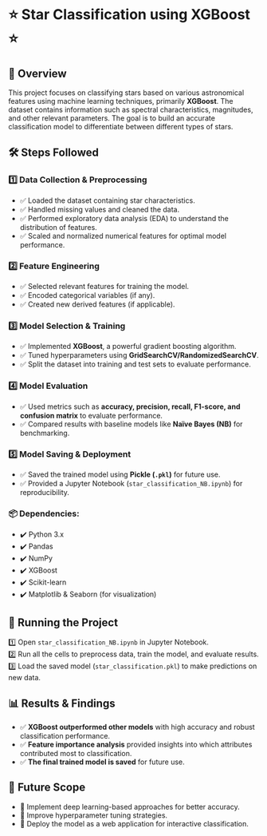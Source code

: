 # ⭐ Star Classification using XGBoost ⭐

## 📌 Overview  
This project focuses on classifying stars based on various astronomical features using machine learning techniques, primarily **XGBoost**. The dataset contains information such as spectral characteristics, magnitudes, and other relevant parameters. The goal is to build an accurate classification model to differentiate between different types of stars.


## 🛠️ Steps Followed  

### 1️⃣ Data Collection & Preprocessing  
- ✅ Loaded the dataset containing star characteristics.  
- ✅ Handled missing values and cleaned the data.  
- ✅ Performed exploratory data analysis (EDA) to understand the distribution of features.  
- ✅ Scaled and normalized numerical features for optimal model performance.  

### 2️⃣ Feature Engineering  
- ✅ Selected relevant features for training the model.  
- ✅ Encoded categorical variables (if any).  
- ✅ Created new derived features (if applicable).  

### 3️⃣ Model Selection & Training  
- ✅ Implemented **XGBoost**, a powerful gradient boosting algorithm.  
- ✅ Tuned hyperparameters using **GridSearchCV/RandomizedSearchCV**.  
- ✅ Split the dataset into training and test sets to evaluate performance.  

### 4️⃣ Model Evaluation  
- ✅ Used metrics such as **accuracy, precision, recall, F1-score, and confusion matrix** to evaluate performance.  
- ✅ Compared results with baseline models like **Naïve Bayes (NB)** for benchmarking.  

### 5️⃣ Model Saving & Deployment  
- ✅ Saved the trained model using **Pickle (`.pkl`)** for future use.  
- ✅ Provided a Jupyter Notebook (`star_classification_NB.ipynb`) for reproducibility.  


### 📦 Dependencies:  
- ✔️ Python 3.x  
- ✔️ Pandas  
- ✔️ NumPy  
- ✔️ XGBoost  
- ✔️ Scikit-learn  
- ✔️ Matplotlib & Seaborn (for visualization)  

## 🚀 Running the Project  
1️⃣ Open `star_classification_NB.ipynb` in Jupyter Notebook.  
2️⃣ Run all the cells to preprocess data, train the model, and evaluate results.  
3️⃣ Load the saved model (`star_classification.pkl`) to make predictions on new data.  

## 📊 Results & Findings  
- ✅ **XGBoost outperformed other models** with high accuracy and robust classification performance.  
- ✅ **Feature importance analysis** provided insights into which attributes contributed most to classification.  
- ✅ **The final trained model is saved** for future use.  

## 🔮 Future Scope  
- 🚀 Implement deep learning-based approaches for better accuracy.  
- 🚀 Improve hyperparameter tuning strategies.  
- 🚀 Deploy the model as a web application for interactive classification.  

 

